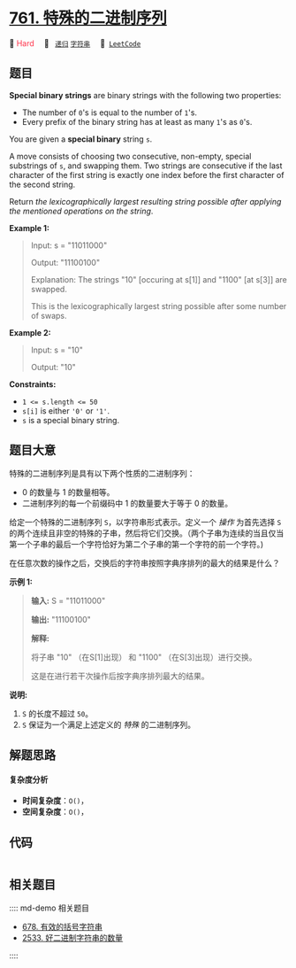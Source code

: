 # [761. 特殊的二进制序列](https://leetcode.com/problems/special-binary-string)

🔴 <font color=#ff334b>Hard</font>&emsp; 🔖&ensp; [`递归`](/leetcode/outline/tag/recursion.md) [`字符串`](/leetcode/outline/tag/string.md)&emsp; 🔗&ensp;[`LeetCode`](https://leetcode.com/problems/special-binary-string)


## 题目

**Special binary strings** are binary strings with the following two
properties:

  * The number of `0`'s is equal to the number of `1`'s.
  * Every prefix of the binary string has at least as many `1`'s as `0`'s.

You are given a **special binary** string `s`.

A move consists of choosing two consecutive, non-empty, special substrings of
`s`, and swapping them. Two strings are consecutive if the last character of
the first string is exactly one index before the first character of the second
string.

Return _the lexicographically largest resulting string possible after applying
the mentioned operations on the string_.



**Example 1:**

> Input: s = "11011000"
> 
> Output: "11100100"
> 
> Explanation: The strings "10" [occuring at s[1]] and "1100" [at s[3]] are swapped.
> 
> This is the lexicographically largest string possible after some number of swaps.

**Example 2:**

> Input: s = "10"
> 
> Output: "10"

**Constraints:**

  * `1 <= s.length <= 50`
  * `s[i]` is either `'0'` or `'1'`.
  * `s` is a special binary string.


## 题目大意

特殊的二进制序列是具有以下两个性质的二进制序列：

  * 0 的数量与 1 的数量相等。
  * 二进制序列的每一个前缀码中 1 的数量要大于等于 0 的数量。

给定一个特殊的二进制序列 `S`，以字符串形式表示。定义一个 _操作_ 为首先选择 `S`
的两个连续且非空的特殊的子串，然后将它们交换。（两个子串为连续的当且仅当第一个子串的最后一个字符恰好为第二个子串的第一个字符的前一个字符。)

在任意次数的操作之后，交换后的字符串按照字典序排列的最大的结果是什么？

**示例 1:**

> 
> 
> 
> 
> 
> **输入:** S = "11011000"
> 
> **输出:** "11100100"
> 
> **解释:**
> 
> 将子串 "10" （在S[1]出现） 和 "1100" （在S[3]出现）进行交换。
> 
> 这是在进行若干次操作后按字典序排列最大的结果。
> 
> 

**说明:**

  1. `S` 的长度不超过 `50`。
  2. `S` 保证为一个满足上述定义的 _特殊_ 的二进制序列。


## 解题思路

#### 复杂度分析

- **时间复杂度**：`O()`，
- **空间复杂度**：`O()`，

## 代码

```javascript

```

## 相关题目

:::: md-demo 相关题目
- [678. 有效的括号字符串](./0678.md)
- [2533. 好二进制字符串的数量](https://leetcode.com/problems/number-of-good-binary-strings)

::::
